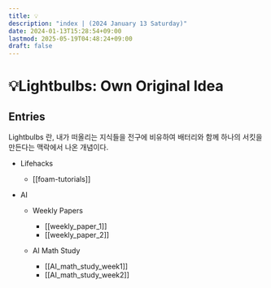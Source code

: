 ```yaml
---
title: 💡
description: "index | (2024 January 13 Saturday)"
date: 2024-01-13T15:28:54+09:00
lastmod: 2025-05-19T04:48:24+09:00
draft: false
---
```


# 💡Lightbulbs: Own Original Idea

## Entries
Lightbulbs 란, 내가 떠올리는 지식들을 전구에 비유하여 배터리와 함께 하나의 서킷을 만든다는 맥락에서 나온 개념이다.

- Lifehacks
    - [[foam-tutorials]]

- AI
  - Weekly Papers
    - [[weekly_paper_1]]
    - [[weekly_paper_2]]

  - AI Math Study
    - [[AI_math_study_week1]]
    - [[AI_math_study_week2]]